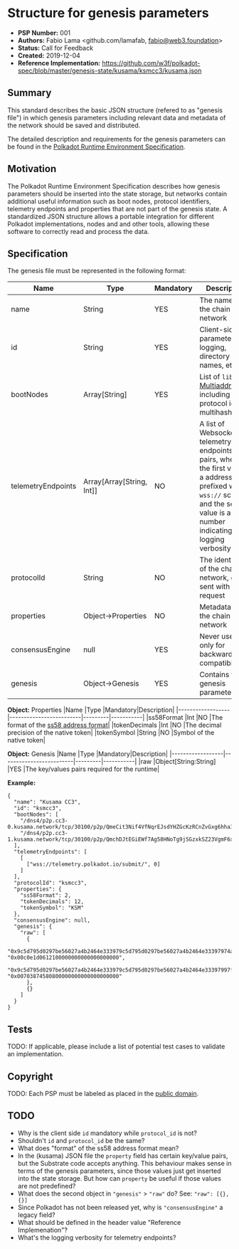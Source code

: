 # Structure for genesis parameters

* **PSP Number:** 001
* **Authors:** Fabio Lama <github.com/lamafab, fabio@web3.foundation>
* **Status:** Call for Feedback
* **Created:** 2019-12-04
* **Reference Implementation:** https://github.com/w3f/polkadot-spec/blob/master/genesis-state/kusama/ksmcc3/kusama.json

## Summary

This standard describes the basic JSON structure (refered to as "genesis file") in which genesis parameters including relevant data and metadata of the network should be saved and distributed.

The detailed description and requirements for the genesis parameters can be found in the [Polkadot Runtime Environment Specification](https://github.com/w3f/polkadot-spec).

## Motivation

The Polkadot Runtime Environment Specification describes how genesis parameters should be inserted into the state storage, but networks contain additional useful information such as boot nodes, protocol identifiers, telemetry endpoints and properties that are not part of the genesis state. A standardized JSON structure allows a portable integration for different Polkadot implementations, nodes and and other tools, allowing these software to correctly read and process the data.

## Specification

The genesis file must be represented in the following format:

|Name              |Type                     |Mandatory|Description|
|------------------|-------------------------|---------|-----------|
|name              |String                   |YES      |The name of the chain network|
|id                |String                   |YES      |Client-side parameter for logging, directory names, etc |
|bootNodes         |Array[String]            |YES      |List of `libp2p` [Multiaddresses](https://docs.libp2p.io/concepts/addressing/), including protocol id and multihash|
|telemetryEndpoints|Array[Array[String, Int]]|NO       |A list of Websocket telemetry endpoints pairs, where the first value is a address prefixed with a `wss://` schema and the second value is a number indicating the logging verbosity|
|protocolId        |String                   |NO       |The identifier to of the chain network, gets sent with each request|
|properties        |Object->Properties       |NO       |Metadata for the chain network|
|consensusEngine   |null                     |YES      |Never used, left only for backward compatibility|
|genesis           |Object->Genesis          |YES      |Contains the genesis parameters|

**Object:** Properties
|Name              |Type                     |Mandatory|Description|
|------------------|-------------------------|---------|-----------|
|ss58Format        |Int                      |NO       |The format of the [ss58 address format]()|
|tokenDecimals     |Int                      |NO       |The decimal precision of the native token|
|tokenSymbol       |String                   |NO       |Symbol of the native token|

**Object:** Genesis
|Name              |Type                     |Mandatory|Description|
|------------------|-------------------------|---------|-----------|
|raw               |Object[String:String]       |YES      |The key/values pairs required for the runtime|

**Example:**
```
{
  "name": "Kusama CC3",
  "id": "ksmcc3",
  "bootNodes": [
    "/dns4/p2p.cc3-0.kusama.network/tcp/30100/p2p/QmeCit3Nif4VfNqrEJsdYHZGcKzRCnZvGxg6hha1iNj4mk",
    "/dns4/p2p.cc3-1.kusama.network/tcp/30100/p2p/QmchDJtEGiEWf7Ag58HNoTg9jSGzxkSZ23VgmF6xiLKKsZ"
  ],
  "telemetryEndpoints": [
    [
      ["wss://telemetry.polkadot.io/submit/", 0]
    ]
  ],
  "protocolId": "ksmcc3",
  "properties": {
    "ss58Format": 2,
    "tokenDecimals": 12,
    "tokenSymbol": "KSM"
  },
  "consensusEngine": null,
  "genesis": {
    "raw": [
      {
        "0x9c5d795d0297be56027a4b2464e333979c5d795d0297be56027a4b2464e33397974a8f6e094002e424b603628718939b060c4c6305a73d36a014468c29b8b7d7": "0x00c0e1d0612100000000000000000000",
        "0x9c5d795d0297be56027a4b2464e333979c5d795d0297be56027a4b2464e33397997f7003f78328f30c57e6ce10b1956c77d2187fe08441845cc0c18273852039": "0x00703874580800000000000000000000"
      },
      {}
    ]
  }
}
```

## Tests

TODO: If applicable, please include a list of potential test cases to validate an implementation. 

## Copyright

TODO: Each PSP must be labeled as placed in the [public domain](https://creativecommons.org/publicdomain/zero/1.0/).

## TODO
- Why is the client side `id` mandatory while `protocol_id` is not?
- Shouldn't `id` and `protocol_id` be the same?
- What does "format" of the ss58 address format mean?
- In the (kusama) JSON file the `property` field has certain key/value pairs, but the Substrate code accepts anything. This behaviour makes sense in terms of the genesis parameters, since those values just get inserted into the state storage. But how can `property` be useful if those values are not predefined?
- What does the second object in `"genesis"` > `"raw"` do? See: `"raw": [{},{}]`
- Since Polkadot has not been released yet, why is `"consensusEngine"` a legacy field?
- What should be defined in the header value "Reference Implemenation"?
- What's the logging verbosity for telemetry endpoints?